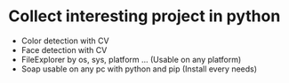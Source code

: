 # Collect interesting project in python

- Color detection with CV
- Face detection with CV
- FileExplorer by os, sys, platform ... (Usable on any platform)
- Soap usable on any pc with python and pip (Install every needs)
